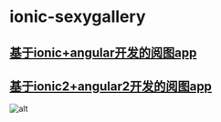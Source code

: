 # ionic-sexygallery
## [基于ionic+angular开发的阅图app](https://git.oschina.net/tonge/ionic-sexygallery)
## [基于ionic2+angular2开发的阅图app](https://git.oschina.net/tonge/ionic2-sexygallery)

![alt](./www/img/ionic-sexygallery.gif)